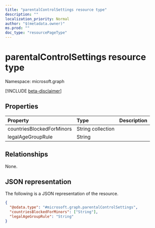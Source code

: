 ```yaml
---
title: "parentalControlSettings resource type"
description: ""
localization_priority: Normal
author: "$(metadata.owner)"
ms.prod: ""
doc_type: "resourcePageType"
---
```


# parentalControlSettings resource type

Namespace: microsoft.graph

[!INCLUDE [beta-disclaimer](../../includes/beta-disclaimer.md)]

## Properties

| Property                  | Type              | Description |
| :------------------------ | :---------------- | :---------- |
| countriesBlockedForMinors | String collection |             |
| legalAgeGroupRule         | String            |             |

## Relationships

None.

## JSON representation

The following is a JSON representation of the resource.

<!-- {
  "blockType": "resource",
  "@odata.type": "microsoft.graph.parentalControlSettings",
}
-->

```json
{
  "@odata.type": "#microsoft.graph.parentalControlSettings",
  "countriesBlockedForMinors": ["String"],
  "legalAgeGroupRule": "String"
}
```
